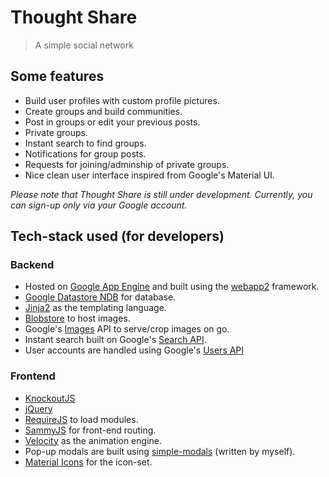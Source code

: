 # Thought Share
> A simple social network

## Some features
* Build user profiles with custom profile pictures.
* Create groups and build communities.
* Post in groups or edit your previous posts.
* Private groups.
* Instant search to find groups.
* Notifications for group posts.
* Requests for joining/adminship of private groups.
* Nice clean user interface inspired from Google's Material UI.

*Please note that Thought Share is still under development. Currently, you can sign-up only via your Google account.*


## Tech-stack used (for developers)

### Backend
* Hosted on [Google App Engine](https://cloud.google.com/appengine/docs/python/ "App Engine Python") and built using the [webapp2](https://cloud.google.com/appengine/docs/python/tools/webapp2) framework.
* [Google Datastore NDB](https://cloud.google.com/appengine/docs/python/ndb/) for database.
* [Jinja2](http://jinja.pocoo.org/docs/dev/) as the templating language.
* [Blobstore](https://cloud.google.com/appengine/docs/python/blobstore/) to host images.
* Google's [Images](https://cloud.google.com/appengine/docs/python/images/) API to serve/crop images on go.
* Instant search built on Google's [Search API](https://cloud.google.com/appengine/docs/python/search/).
* User accounts are handled using Google's [Users API](https://cloud.google.com/appengine/docs/python/users/)

### Frontend
* [KnockoutJS](http://knockoutjs.com/)
* [jQuery](https://jquery.com/)
* [RequireJS](http://requirejs.org/) to load modules.
* [SammyJS](http://sammyjs.org/) for front-end routing.
* [Velocity](http://velocityjs.org/) as the animation engine.
* Pop-up modals are built using [simple-modals](http://abhimanyupathania.github.io/simple-modals/) (written by myself).
* [Material Icons](https://material.io/icons/) for the icon-set.
